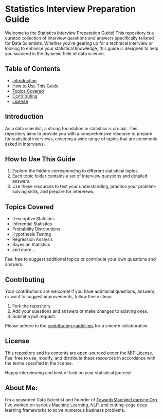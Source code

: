 # Statistics Interview Preparation Guide

Welcome to the Statistics Interview Preparation Guide! This repository is a curated collection of interview questions and answers specifically tailored for Data Scientists. Whether you're gearing up for a technical interview or looking to enhance your statistical knowledge, this guide is designed to help you succeed in the dynamic field of data science.

## Table of Contents

- [Introduction](#introduction)
- [How to Use This Guide](#how-to-use-this-guide)
- [Topics Covered](#topics-covered)
- [Contributing](#contributing)
- [License](#license)

## Introduction

As a data scientist, a strong foundation in statistics is crucial. This repository aims to provide you with a comprehensive resource to prepare for statistical interviews, covering a wide range of topics that are commonly asked in interviews.

## How to Use This Guide

1. Explore the folders corresponding to different statistical topics.
2. Each topic folder contains a set of interview questions and detailed answers.
3. Use these resources to test your understanding, practice your problem-solving skills, and prepare for interviews.

## Topics Covered

- Descriptive Statistics
- Inferential Statistics
- Probability Distributions
- Hypothesis Testing
- Regression Analysis
- Bayesian Statistics
- and more...

Feel free to suggest additional topics or contribute your own questions and answers.

## Contributing

Your contributions are welcome! If you have additional questions, answers, or want to suggest improvements, follow these steps:

1. Fork the repository.
2. Add your questions and answers or make changes to existing ones.
3. Submit a pull request.

Please adhere to the [contributing guidelines](CONTRIBUTING.md) for a smooth collaboration.

## License

This repository and its contents are open-sourced under the [MIT License](LICENSE). Feel free to use, modify, and distribute these resources in accordance with the terms specified in the license.

Happy interviewing and best of luck on your statistical journey!

## **About Me**:
I’m a seasoned Data Scientist and founder of [TowardsMachineLearning.Org](https://towardsmachinelearning.org/). I've worked on various Machine Learning, NLP, and cutting-edge deep learning frameworks to solve numerous business problems.

